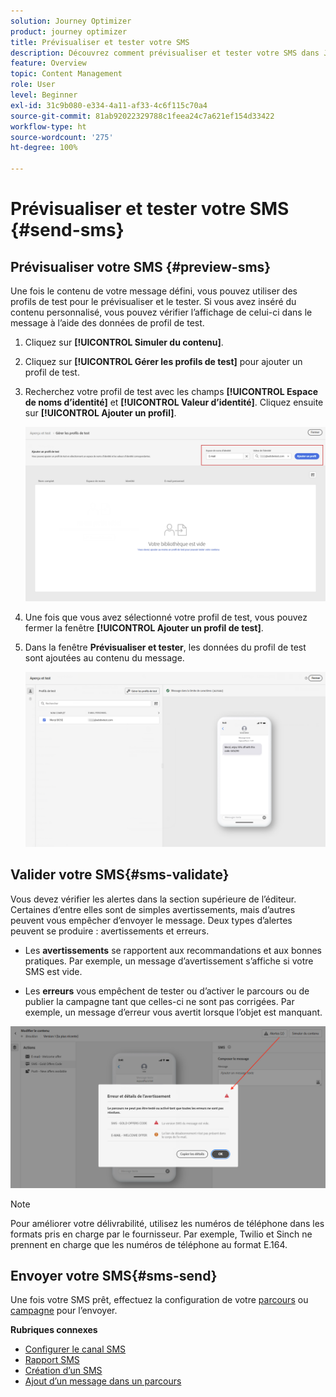 ```yaml
---
solution: Journey Optimizer
product: journey optimizer
title: Prévisualiser et tester votre SMS
description: Découvrez comment prévisualiser et tester votre SMS dans Journey Optimizer.
feature: Overview
topic: Content Management
role: User
level: Beginner
exl-id: 31c9b080-e334-4a11-af33-4c6f115c70a4
source-git-commit: 81ab92022329788c1feea24c7a621ef154d33422
workflow-type: ht
source-wordcount: '275'
ht-degree: 100%

---
```


# Prévisualiser et tester votre SMS {#send-sms}

## Prévisualiser votre SMS {#preview-sms}

Une fois le contenu de votre message défini, vous pouvez utiliser des profils de test pour le prévisualiser et le tester. Si vous avez inséré du contenu personnalisé, vous pouvez vérifier l’affichage de celui-ci dans le message à l’aide des données de profil de test.

1. Cliquez sur **[!UICONTROL Simuler du contenu]**.

1. Cliquez sur **[!UICONTROL Gérer les profils de test]** pour ajouter un profil de test.

1. Recherchez votre profil de test avec les champs **[!UICONTROL Espace de noms d’identité]** et **[!UICONTROL Valeur d’identité]**. Cliquez ensuite sur **[!UICONTROL Ajouter un profil]**.

   ![](assets/sms_preview_3.png)

1. Une fois que vous avez sélectionné votre profil de test, vous pouvez fermer la fenêtre **[!UICONTROL Ajouter un profil de test]**.

1. Dans la fenêtre **Prévisualiser et tester**, les données du profil de test sont ajoutées au contenu du message.

   ![](assets/sms_preview_2.png)


## Valider votre SMS{#sms-validate}

Vous devez vérifier les alertes dans la section supérieure de l’éditeur. Certaines d’entre elles sont de simples avertissements, mais d’autres peuvent vous empêcher d’envoyer le message. Deux types d’alertes peuvent se produire : avertissements et erreurs.

* Les **avertissements** se rapportent aux recommandations et aux bonnes pratiques. Par exemple, un message d’avertissement s’affiche si votre SMS est vide.

* Les **erreurs** vous empêchent de tester ou d’activer le parcours ou de publier la campagne tant que celles-ci ne sont pas corrigées. Par exemple, un message d’erreur vous avertit lorsque l’objet est manquant.

![](assets/sms-alert-button.png)

>[!NOTE]
>
> Pour améliorer votre délivrabilité, utilisez les numéros de téléphone dans les formats pris en charge par le fournisseur. Par exemple, Twilio et Sinch ne prennent en charge que les numéros de téléphone au format E.164.

## Envoyer votre SMS{#sms-send}

Une fois votre SMS prêt, effectuez la configuration de votre [parcours](../building-journeys/journey-gs.md) ou [campagne](../campaigns/create-campaign.md) pour l’envoyer.

**Rubriques connexes**

* [Configurer le canal SMS](sms-configuration.md)
* [Rapport SMS](../reports/journey-global-report.md#sms-global)
* [Création d’un SMS](create-sms.md)
* [Ajout dʼun message dans un parcours](../building-journeys/journeys-message.md)
